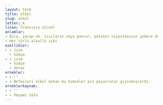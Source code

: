 ```yaml
---
layout: term
title: alkol
slug: alkol
letter: A
lisan: Fransızca alcool
anlamlar:
- Bira, şarap vb. sıvıların veya pancar, patates nişastasının şekere dönüştürülmesi sonucu ortaya çıkan glikoz çözeltilerin mayalaşmış özlerinin damıtılmasıyla elde edilen, kokulu, uçucu, yanıcı, renksiz sıvı; ispirto, etanol, etil alkol
- Her türlü alkollü içki
ozellikler:
- - isim
  - kimya
- - isim
  - kimya
  - mecaz
ornekler:
- - ''
- - Nefesleri alkol kokan bu kimseler pis paçavralar giyinmişlerdi.
orneklerkaynak:
- - ''
- - Peyami Safa
---
```

